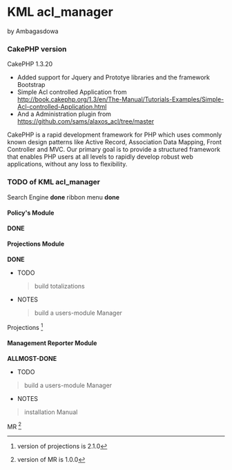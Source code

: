 # KML acl_manager
by Ambagasdowa

### CakePHP version
CakePHP 1.3.20

 - Added support for Jquery and Prototye libraries and the framework Bootstrap
 - Simple Acl controlled Application from http://book.cakephp.org/1.3/en/The-Manual/Tutorials-Examples/Simple-Acl-controlled-Application.html
 - And a Administration plugin from
	https://github.com/sams/alaxos_acl/tree/master

CakePHP is a rapid development framework for PHP which uses commonly known design patterns like Active Record, Association Data Mapping, Front Controller and MVC. Our primary goal is to provide a structured framework that enables PHP users at all levels to rapidly develop robust web applications, without any loss to flexibility.

### TODO of KML acl_manager

Search Engine **done**
ribbon menu   **done**

#### Policy's Module
  **DONE**

#### Projections Module

  **DONE**

* TODO

  > build totalizations

* NOTES

  > build a users-module Manager

Projections [^1]
[^1]: version of projections is 2.1.0

#### Management Reporter Module

**ALLMOST-DONE**

* TODO

> build a users-module Manager

* NOTES

> installation Manual


MR [^2]


[^2]: version of MR is 1.0.0
